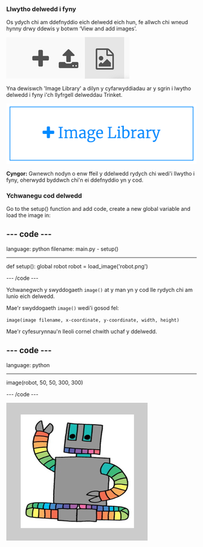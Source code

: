 ### Llwytho delwedd i fyny

Os ydych chi am ddefnyddio eich delwedd eich hun, fe allwch chi wneud hynny drwy ddewis y botwm ‘View and add images’.

![Symbol plws, symbol llwytho i fyny, a symbol delwedd. Mae'r symbol delwedd wedi'i amlygu.](images/trinket_image.png)

Yna dewiswch 'Image Library' a dilyn y cyfarwyddiadau ar y sgrin i lwytho delwedd i fyny i'ch llyfrgell delweddau Trinket.

![Botwm gydag arwydd plws a'r geiriau 'Image Library' arno.](images/trinket_image_library.png)

**Cyngor:** Gwnewch nodyn o enw ffeil y ddelwedd rydych chi wedi'i llwytho i fyny, oherwydd byddwch chi'n ei ddefnyddio yn y cod.

### Ychwanegu cod delwedd

Go to the setup() function and add code, create a new global variable and load the image in:

--- code ---
---
language: python filename: main.py - setup()

---

def setup(): global robot robot = load_image('robot.png')

--- /code ---

Ychwanegwch y swyddogaeth `image()` at y man yn y cod lle rydych chi am lunio eich delwedd.

Mae'r swyddogaeth `image()` wedi'i gosod fel:

`image(image filename, x-coordinate, y-coordinate, width, height)`

Mae'r cyfesurynnau'n lleoli cornel chwith uchaf y ddelwedd.

--- code ---
---
language: python

---

  image(robot, 50, 50, 300, 300)

--- /code ---

![Yr ardal cod a'r ardal allbwn gyda delwedd o robot wedi'i dangos.](images/inserted-robot.png)
